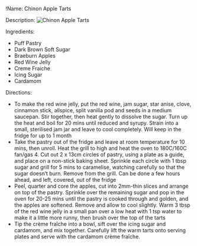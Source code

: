!Name: Chinon Apple Tarts

Description:
![Chinon Apple Tarts](https://www.themealdb.com/images/media/meals/qtqwwu1511792650.jpg "Chinon Apple Tarts")

Ingredients:
- Puff Pastry
- Dark Brown Soft Sugar
- Braeburn Apples
- Red Wine Jelly
- Creme Fraiche
- Icing Sugar
- Cardamom

Directions:
- To make the red wine jelly, put the red wine, jam sugar, star anise, clove, cinnamon stick, allspice, split vanilla pod and seeds in a medium saucepan. Stir together, then heat gently to dissolve the sugar. Turn up the heat and boil for 20 mins until reduced and syrupy. Strain into a small, sterilised jam jar and leave to cool completely. Will keep in the fridge for up to 1 month
- Take the pastry out of the fridge and leave at room temperature for 10 mins, then unroll. Heat the grill to high and heat the oven to 180C/160C fan/gas 4. Cut out 2 x 13cm circles of pastry, using a plate as a guide, and place on a non-stick baking sheet. Sprinkle each circle with 1 tbsp sugar and grill for 5 mins to caramelise, watching carefully so that the sugar doesn’t burn. Remove from the grill. Can be done a few hours ahead, and left, covered, out of the fridge
- Peel, quarter and core the apples, cut into 2mm-thin slices and arrange on top of the pastry. Sprinkle over the remaining sugar and pop in the oven for 20-25 mins until the pastry is cooked through and golden, and the apples are softened. Remove and allow to cool slightly. Warm 3 tbsp of the red wine jelly in a small pan over a low heat with 1 tsp water to make it a little more runny, then brush over the top of the tarts
- Tip the crème fraîche into a bowl, sift over the icing sugar and cardamom, and mix together. Carefully lift the warm tarts onto serving plates and serve with the cardamom crème fraîche.
